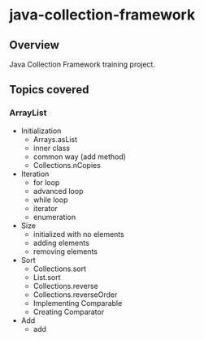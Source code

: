 # java-collection-framework

## Overview
Java Collection Framework training project.

## Topics covered
### ArrayList
- Initialization
    - Arrays.asList
    - inner class
    - common way (add method)
    - Collections.nCopies
- Iteration
    - for loop
    - advanced loop
    - while loop
    - iterator
    - enumeration
- Size
    - initialized with no elements
    - adding elements
    - removing elements
- Sort
    - Collections.sort
    - List.sort
    - Collections.reverse
    - Collections.reverseOrder
    - Implementing Comparable
    - Creating Comparator
- Add
    - add